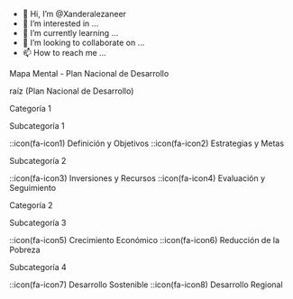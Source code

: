 - 👋 Hi, I’m @Xanderalezaneer
- 👀 I’m interested in ...
- 🌱 I’m currently learning ...
- 💞️ I’m looking to collaborate on ...
- 📫 How to reach me ...

<!---
Xanderalezaneer/Xanderalezaneer is a ✨ special ✨ repository because its `README.md` (this file) appears on your GitHub profile.
You can click the Preview link to take a look at your changes.
--->
Mapa Mental - Plan Nacional de Desarrollo

raíz (Plan Nacional de Desarrollo)

Categoría 1

Subcategoría 1

::icon(fa-icon1) Definición y Objetivos
::icon(fa-icon2) Estrategias y Metas

Subcategoría 2

::icon(fa-icon3) Inversiones y Recursos
::icon(fa-icon4) Evaluación y Seguimiento

Categoría 2

Subcategoría 3

::icon(fa-icon5) Crecimiento Económico
::icon(fa-icon6) Reducción de la Pobreza

Subcategoría 4

::icon(fa-icon7) Desarrollo Sostenible
::icon(fa-icon8) Desarrollo Regional

